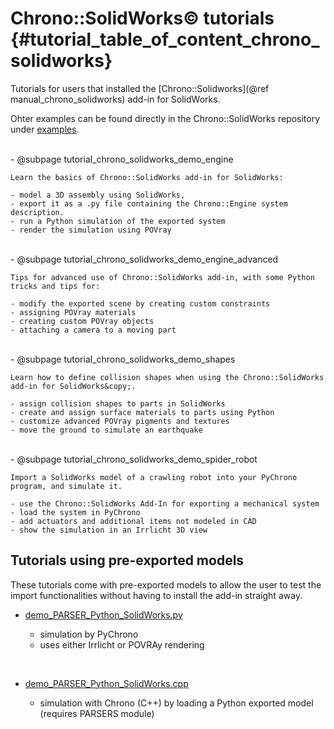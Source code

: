 Chrono::SolidWorks&copy; tutorials {#tutorial_table_of_content_chrono_solidworks}
==========================


Tutorials for users that installed the [Chrono::Solidworks](@ref manual_chrono_solidworks) add-in for SolidWorks.

Ohter examples can be found directly in the Chrono::SolidWorks repository under [examples](https://github.com/projectchrono/chrono-solidworks/tree/master/to_put_in_app_dir/examples).

<br>
-   @subpage tutorial_chrono_solidworks_demo_engine

    Learn the basics of Chrono::SolidWorks add-in for SolidWorks:

    - model a 3D assembly using SolidWorks,
    - export it as a .py file containing the Chrono::Engine system description.
    - run a Python simulation of the exported system
    - render the simulation using POVray 

<br>
-   @subpage tutorial_chrono_solidworks_demo_engine_advanced

    Tips for advanced use of Chrono::SolidWorks add-in, with some Python tricks and tips for:

    - modify the exported scene by creating custom constraints
    - assigning POVray materials
    - creating custom POVray objects
    - attaching a camera to a moving part 

<br>
-   @subpage tutorial_chrono_solidworks_demo_shapes
 
    Learn how to define collision shapes when using the Chrono::SolidWorks add-in for SolidWorks&copy;.

    - assign collision shapes to parts in SolidWorks
    - create and assign surface materials to parts using Python
    - customize advanced POVray pigments and textures
    - move the ground to simulate an earthquake 

<br>
-   @subpage tutorial_chrono_solidworks_demo_spider_robot

    Import a SolidWorks model of a crawling robot into your PyChrono program, and simulate it.

    - use the Chrono::SolidWorks Add-In for exporting a mechanical system
    - load the system in PyChrono
    - add actuators and additional items not modeled in CAD
    - show the simulation in an Irrlicht 3D view
	

## Tutorials using pre-exported models

These tutorials come with pre-exported models to allow the user to test the import functionalities without having to install the add-in straight away.
	
- [demo_PARSER_Python_SolidWorks.py](https://github.com/projectchrono/chrono/blob/main/src/demos/python/parsers/demo_PARSER_Python_SolidWorks.py)

    - simulation by PyChrono
    - uses either Irrlicht or POVRAy rendering

<br>

- [demo_PARSER_Python_SolidWorks.cpp](https://github.com/projectchrono/chrono/blob/main/src/demos/parsers/demo_PARSER_Python_SolidWorks.cpp)

    - simulation with Chrono (C++) by loading a Python exported model (requires PARSERS module)



